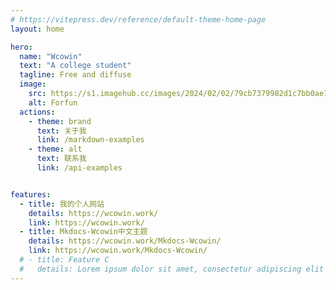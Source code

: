 ```yaml
---
# https://vitepress.dev/reference/default-theme-home-page
layout: home

hero:
  name: "Wcowin"
  text: "A college student"
  tagline: Free and diffuse
  image:
    src: https://s1.imagehub.cc/images/2024/02/02/79cb7379982d1c7bb0ae7163985609c4.jpeg
    alt: Forfun
  actions:
    - theme: brand
      text: 关于我
      link: /markdown-examples
    - theme: alt
      text: 联系我
      link: /api-examples


features:
  - title: 我的个人网站
    details: https://wcowin.work/
    link: https://wcowin.work/
  - title: Mkdocs-Wcowin中文主题
    details: https://wcowin.work/Mkdocs-Wcowin/
    link: https://wcowin.work/Mkdocs-Wcowin/
  # - title: Feature C
  #   details: Lorem ipsum dolor sit amet, consectetur adipiscing elit
---
```

